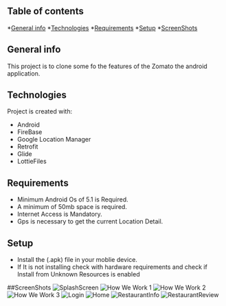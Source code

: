 ## Table of contents
*[General info](#General-info)
*[Technologies](#Technologies)
*[Requirements](#Requirements)
*[Setup](#Setup)
*[ScreenShots](#ScreenShots)

## General info
This project is to clone some fo the features of the Zomato the android application.

## Technologies
Project is created with:
* Android
* FireBase
* Google Location Manager
* Retrofit
* Glide
* LottieFiles
  
## Requirements
* Minimum Android Os of 5.1 is Required.
* A minimum of 50mb space is required.
* Internet Access is Mandatory.
* Gps is necessary to get the current Location Detail.

## Setup
* Install the (.apk) file in your moblie device.
* If It is not installing check with hardware requirements and check if Install from Unknown Resources is enabled

##ScreenShots
![SplashScreen](https://Screenshots/SplashScreen.png)
![How We Work 1](https://Screenshots/how1.png)
![How We Work 2](https://Screenshots/how2.png)
![How We Work 3](https://Screenshots/how3.png)
![Login](https://Screenshots/login.png)
![Home](https://Screenshots/home.png)
![RestaurantInfo](https://Screenshots/restaurantInfo.png)
![RestaurantReview](https://Screenshots/restaurantReview.png)
